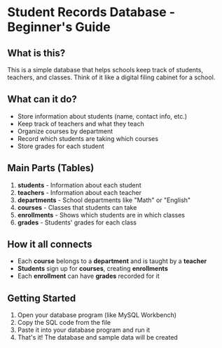 # Student Records Database - Beginner's Guide

## What is this?
This is a simple database that helps schools keep track of students, teachers, and classes. Think of it like a digital filing cabinet for a school.

## What can it do?
- Store information about students (name, contact info, etc.)
- Keep track of teachers and what they teach
- Organize courses by department
- Record which students are taking which courses
- Store grades for each student

## Main Parts (Tables)

1. **students** - Information about each student
2. **teachers** - Information about each teacher
3. **departments** - School departments like "Math" or "English"
4. **courses** - Classes that students can take
5. **enrollments** - Shows which students are in which classes
6. **grades** - Students' grades for each class

## How it all connects

- Each **course** belongs to a **department** and is taught by a **teacher**
- **Students** sign up for **courses**, creating **enrollments**
- Each **enrollment** can have **grades** recorded for it

## Getting Started

1. Open your database program (like MySQL Workbench)
2. Copy the SQL code from the file
3. Paste it into your database program and run it
4. That's it! The database and sample data will be created




